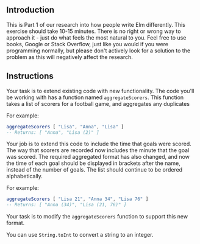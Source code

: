 ## Introduction

This is Part 1 of our research into how people write Elm differently. This exercise should take 10-15 minutes. There is no right or wrong way to approach it - just do what feels the most natural to you. Feel free to use books, Google or Stack Overflow, just like you would if you were programming normally, but please don't actively look for a solution to the problem as this will negatively affect the research.

## Instructions

Your task is to extend existing code with new functionality. The code you'll be working with has a function named `aggregateScorers`. This function takes a list of scorers for a football game, and aggregates any duplicates

For example:

```elm
aggregateScorers [ "Lisa", "Anna", "Lisa" ]
-- Returns: [ "Anna", "Lisa (2)" ]
```

Your job is to extend this code to include the time that goals were scored. The way that scorers are recorded now includes the minute that the goal was scored. The required aggregated format has also changed, and now the time of each goal should be displayed in brackets after the name, instead of the number of goals. The list should continue to be ordered alphabetically.

For example:

```elm
aggregateScorers [ "Lisa 21", "Anna 34", "Lisa 76" ]
-- Returns: [ "Anna (34)", "Lisa (21, 76)" ]
```

Your task is to modify the `aggregateScorers` function to support this new format.

You can use `String.toInt` to convert a string to an integer.
